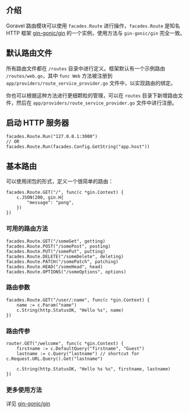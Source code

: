 ## 介绍

Goravel 路由模块可以使用 `facades.Route` 进行操作，`facades.Route` 是知名 HTTP 框架 [gin-gonic/gin](https://github.com/gin-gonic/gin) 的一个实例，使用方法与 `gin-gonic/gin` 完全一致。

## 默认路由文件

所有路由文件都在 `/routes` 目录中进行定义。框架默认有一个示例路由 `/routes/web.go`，其中 `func Web` 方法被注册到 `app/providers/route_service_provider.go` 文件中，以实现路由的绑定。

你也可以根据这种方法进行更细颗粒的管理，可以在 `routes` 目录下新增路由文件，然后在 `app/providers/route_service_provider.go` 文件中进行注册。

## 启动 HTTP 服务器
```
facades.Route.Run("127.0.0.1:3000")
// OR
facades.Route.Run(facades.Config.GetString("app.host"))
```

## 基本路由

可以使用闭包的形式，定义一个很简单的路由：
```
facades.Route.GET("/", func(c *gin.Context) {
    c.JSON(200, gin.H{
        "message": "pong",
    })
})
```

### 可用的路由方法
```
facades.Route.GET("/someGet", getting)
facades.Route.POST("/somePost", posting)
facades.Route.PUT("/somePut", putting)
facades.Route.DELETE("/someDelete", deleting)
facades.Route.PATCH("/somePatch", patching)
facades.Route.HEAD("/someHead", head)
facades.Route.OPTIONS("/someOptions", options)
```

### 路由参数
```
facades.Route.GET("/user/:name", func(c *gin.Context) {
    name := c.Param("name")
    c.String(http.StatusOK, "Hello %s", name)
})
```

### 路由传参
```
router.GET("/welcome", func(c *gin.Context) {
    firstname := c.DefaultQuery("firstname", "Guest")
    lastname := c.Query("lastname") // shortcut for c.Request.URL.Query().Get("lastname")

    c.String(http.StatusOK, "Hello %s %s", firstname, lastname)
})
```

### 更多使用方法

详见 [gin-gonic/gin](https://github.com/gin-gonic/gin)